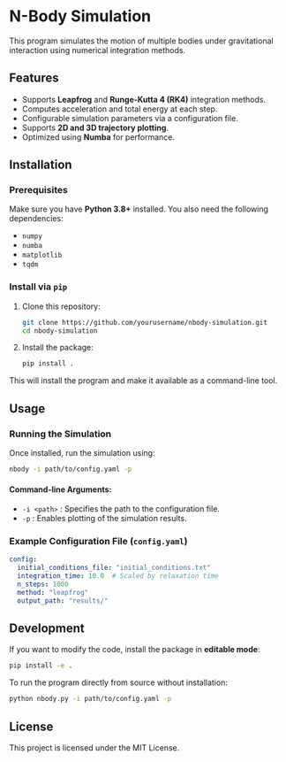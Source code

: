 # N-Body Simulation

This program simulates the motion of multiple bodies under gravitational interaction using numerical integration methods.

## Features
- Supports **Leapfrog** and **Runge-Kutta 4 (RK4)** integration methods.
- Computes acceleration and total energy at each step.
- Configurable simulation parameters via a configuration file.
- Supports **2D and 3D trajectory plotting**.
- Optimized using **Numba** for performance.

## Installation

### Prerequisites
Make sure you have **Python 3.8+** installed. You also need the following dependencies:

- `numpy`
- `numba`
- `matplotlib`
- `tqdm`

### Install via `pip`

1. Clone this repository:
   ```bash
   git clone https://github.com/yourusername/nbody-simulation.git
   cd nbody-simulation
   ```

2. Install the package:
   ```bash
   pip install .
   ```

This will install the program and make it available as a command-line tool.

## Usage

### Running the Simulation
Once installed, run the simulation using:
```bash
nbody -i path/to/config.yaml -p
```

#### Command-line Arguments:
- `-i <path>` : Specifies the path to the configuration file.
- `-p` : Enables plotting of the simulation results.

### Example Configuration File (`config.yaml`)
```yaml
config:
  initial_conditions_file: "initial_conditions.txt"
  integration_time: 10.0  # Scaled by relaxation time
  n_steps: 1000
  method: "leapfrog"
  output_path: "results/"
```


## Development
If you want to modify the code, install the package in **editable mode**:
```bash
pip install -e .
```

To run the program directly from source without installation:
```bash
python nbody.py -i path/to/config.yaml -p
```

## License
This project is licensed under the MIT License.

